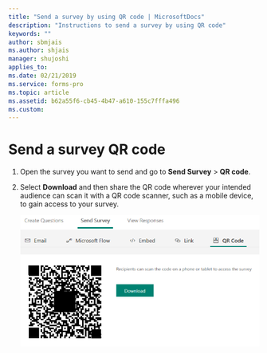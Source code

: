 ```yaml
---
title: "Send a survey by using QR code | MicrosoftDocs"
description: "Instructions to send a survey by using QR code"
keywords: ""
author: sbmjais
ms.author: shjais
manager: shujoshi
applies_to: 
ms.date: 02/21/2019
ms.service: forms-pro
ms.topic: article
ms.assetid: b62a55f6-cb45-4b47-a610-155c7fffa496
ms.custom: 
---
```

# Send a survey QR code 

1.  Open the survey you want to send and go to **Send Survey** &gt; **QR code**.

2.  Select **Download** and then share the QR code wherever your intended audience can scan it with a QR code scanner, such as a mobile device, to gain access to your survey.

    ![get the survey qr code for sharing](media/survey-qrcode.png "Get the survey QR code for sharing")  

